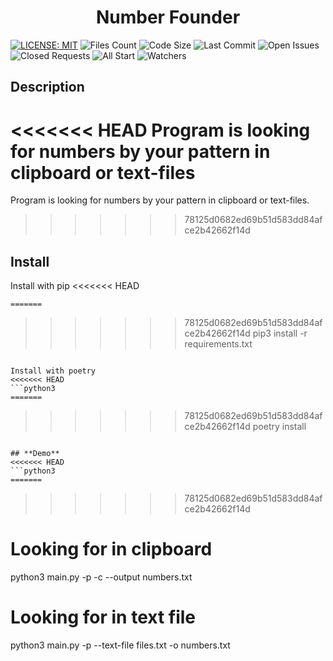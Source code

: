 <h1 align="center">Number Founder</h1>

[![LICENSE: MIT](https://img.shields.io/github/license/0rgan13at0r/number-founder)](LICENSE)
![Files Count](https://img.shields.io/github/directory-file-count/0rgan13at0r/number-founder)
![Code Size](https://img.shields.io/github/languages/code-size/0rgan13at0r/number-founder)
![Last Commit](https://img.shields.io/github/last-commit/0rgan13at0r/number-founder/main)
![Open Issues](https://img.shields.io/github/issues-raw/0rgan13at0r/number-founder)
![Closed Requests](https://img.shields.io/github/issues-pr-closed/0rgan13at0r/number-founder)
![All Start](https://img.shields.io/github/stars/0rgan13at0r/number-founder?style=social)
![Watchers](https://img.shields.io/github/watchers/0rgan13at0r/number-founder?style=social)

## **Description**

<<<<<<< HEAD
Program is looking for numbers by your pattern in clipboard or text-files
=======
Program is looking for numbers by your pattern in clipboard or text-files.
>>>>>>> 78125d0682ed69b51d583dd84afce2b42662f14d

## **Install**

Install with pip
<<<<<<< HEAD
```python3
=======
```
>>>>>>> 78125d0682ed69b51d583dd84afce2b42662f14d
pip3 install -r requirements.txt
```

Install with poetry
<<<<<<< HEAD
```python3
=======
```
>>>>>>> 78125d0682ed69b51d583dd84afce2b42662f14d
poetry install
```

## **Demo**
<<<<<<< HEAD
```python3
=======
```
>>>>>>> 78125d0682ed69b51d583dd84afce2b42662f14d
# Looking for in clipboard
python3 main.py -p <YOUR NUMBER PATTERN> -c --output numbers.txt

# Looking for in text file
python3 main.py -p <YOUR NUMBER PATTERN> --text-file files.txt -o numbers.txt
```
